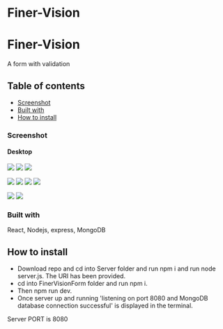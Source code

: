 # Finer-Vision
# Finer-Vision


A form with validation
## Table of contents

  - [Screenshot](#screenshot)
  - [Built with](#built-with)
  - [How to install](#how-to-install)



### Screenshot

#### Desktop

![](./images/finervision1.png)
![](./images/finervision2.png)
![](./images/finervision3.png)

![](./images/finervision4.png)
![](./images/finervision5.png)
![](./images/finervision10.png)
![](./images/finervision6.png)

![](./images/finervision7.png)
![](./images/finervision8.png)




### Built with
React, Nodejs, express, MongoDB

## How to install

* Download repo and cd into Server folder and run npm i and run node server.js. The URI has been provided.
* cd into FinerVisionForm folder and run npm i.
* Then npm run dev.
* Once server up and running 'listening on port 8080 and MongoDB database connection successful' is displayed in the terminal.





Server PORT is 8080




